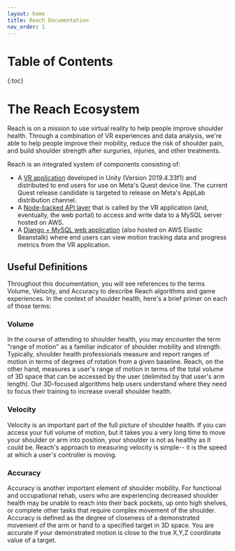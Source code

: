 ```yaml
---
layout: home
title: Reach Documentation
nav_order: 1
---
```


# Table of Contents

{:toc}

# The Reach Ecosystem

Reach is on a mission to use virtual reality to help people improve shoulder health. Through a combination of VR experiences and data analysis, we're able to help people improve their mobility, reduce the risk of shoulder pain, and build shoulder strength after surguries, injuries, and other treatments.

Reach is an integrated system of components consisting of:

- A [VR application](https://github.com/TriadLabs/Reach-Shoulder-Health-Unity) developed in Unity (Version 2019.4.33f1) and distributed to end users for use on Meta's Quest device line. The current Quest release candidate is targeted to release on Meta's AppLab distribution channel.
- A [Node-backed API layer](https://github.com/TriadLabs/Reach-Middle-Tier) that is called by the VR application (and, eventually, the web portal) to access and write data to a MySQL server hosted on AWS.
- A [Django + MySQL web application](https://github.com/TriadLabs/ReachPortal2.0) (also hosted on AWS Elastic Beanstalk) where end users can view motion tracking data and progress metrics from the VR application.

## Useful Definitions

Throughout this documentation, you will see references to the terms Volume, Velocity, and Accuracy to describe Reach algorithms and game experiences. In the context of shoulder health, here's a brief primer on each of those terms:

### Volume

In the course of attending to shoulder health, you may encounter the term "range of motion" as a familiar indicator of shoulder mobility and strength. Typically, shoulder health professionals measure and report ranges of motion in terms of degrees of rotation from a given baseline. Reach, on the other hand, measures a user's range of motion in terms of the total volume of 3D space that can be accessed by the user (delimited by that user's arm length). Our 3D-focused algorithms help users understand where they need to focus their training to increase overall shoulder health.

### Velocity

Velocity is an important part of the full picture of shoulder health. If you can access your full volume of motion, but it takes you a very long time to move your shoulder or arm into position, your shoulder is not as healthy as it could be. Reach's approach to measuring velocity is simple-- it is the speed at which a user's controller is moving. 

### Accuracy

Accuracy is another important element of shoulder mobility. For functional and occupational rehab, users who are experiencing decreased shoulder health may be unable to reach into their back pockets, up onto high shelves, or complete other tasks that require complex movement of the shoulder. Accuracy is defined as the degree of closeness of a demonstrated movement of the arm or hand to a specified target in 3D space. You are accurate if your demonstrated motion is close to the true X,Y,Z coordinate value of a target. 






